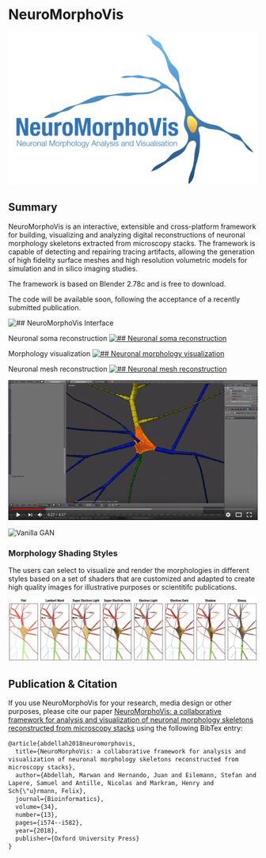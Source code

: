 # NeuroMorphoVis
![](images/nmv-logo.png "NeuroMorphoVis")

## Summary
NeuroMorphoVis is an interactive, extensible and cross-platform framework for building, 
visualizing and analyzing digital reconstructions of neuronal morphology skeletons extracted 
from microscopy stacks. The framework is capable of detecting and repairing tracing artifacts, 
allowing the generation of high fidelity surface meshes and high resolution volumetric models for simulation and in silico imaging studies.

The framework is based on Blender 2.78c and is free to download. 

The code will be available soon, following the acceptance of a recently submitted publication. 

![## NeuroMorphoVis Interface](https://raw.githubusercontent.com/marwan-abdellah/NeuroMorphoVis/master/images/neuromorphovis-interface.png?token=ABOF06dhIj1X0w9k1PaZS85B3uMm6Mrpks5bqljtwA%3D%3D)

Neuronal soma reconstruction 
[![## Neuronal soma reconstruction](https://raw.githubusercontent.com/marwan-abdellah/NeuroMorphoVis/master/images/soma-reconstruction.png?token=ABOF04k9F31wN5-jtWAHsiE9SPMlFOHKks5bqliCwA%3D%3D)](https://www.youtube.com/watch?v=v02HogkFODU)

Morphology visualization 
[![## Neuronal morphology visualization](https://raw.githubusercontent.com/marwan-abdellah/NeuroMorphoVis/master/images/morphology-reconstruction.png?token=ABOF02GEsx4wN532esd5LAyhcAvYtDbBks5bqli3wA%3D%3D)](https://www.youtube.com/watch?v=74PGirMx3ks&t=102s)

Neuronal mesh reconstruction 
[![## Neuronal mesh reconstruction](https://raw.githubusercontent.com/marwan-abdellah/NeuroMorphoVis/master/images/mesh-generation.png?token=ABOF01D3_z8hCR2A4nZaPPm0gdj9R1yDks5bqljHwA%3D%3D)](https://www.youtube.com/watch?v=oxCKwrZSV98&t=130s)

![](images/mesh-generation.png "Vanilla GAN")




![](images/output.gif "Vanilla GAN")

### Morphology Shading Styles
The users can select to visualize and render the morphologies in different styles based on a set of shaders that are customized and adapted to create high quality images for illustrative purposes or scientitifc publications. 

![](images/morphology-shading-styles.png "Morphology Shading Styles")


## Publication & Citation 
If you use NeuroMorphoVis for your research, media design or other purposes, please cite our paper [NeuroMorphoVis: a collaborative framework for analysis and visualization of neuronal morphology skeletons reconstructed from microscopy stacks](https://academic.oup.com/bioinformatics/article/34/13/i574/5045775) using the following BibTex entry:

```
@article{abdellah2018neuromorphovis,
  title={NeuroMorphoVis: a collaborative framework for analysis and visualization of neuronal morphology skeletons reconstructed from microscopy stacks},
  author={Abdellah, Marwan and Hernando, Juan and Eilemann, Stefan and Lapere, Samuel and Antille, Nicolas and Markram, Henry and Sch{\"u}rmann, Felix},
  journal={Bioinformatics},
  volume={34},
  number={13},
  pages={i574--i582},
  year={2018},
  publisher={Oxford University Press}
}
```
